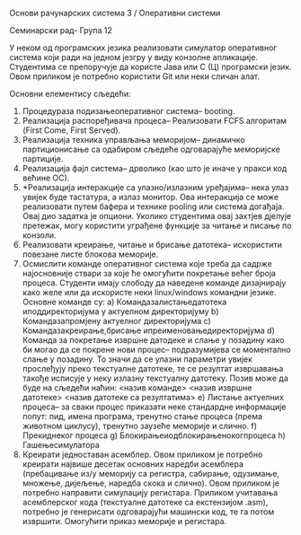 Основи рачунарских система 3 / Оперативни системи

 Семинарски рад- Група 12
 
 У неком од програмских језика реализовати симулатор оперативног система који ради на једном
 језгру у виду конзолне апликације. Студентима се препоручује да користе Јава или С (Ц)
 програмски језик. Овом приликом је потребно користити Git или неки сличан алат.
 
 Основни елементису сљедећи:
 1. Процедураза подизањеоперативног система– booting.
 2. Реализација распоређивача процеса– Реализовати FCFS алгоритам (First Come, First Served).
 3. Реализација техника управљања меморијом– динамичко партиционисање са одабиром
 сљедеће одговарајуће меморијске партиције.
 4. Реализација фајл система– дрволико (као што је иначе у пракси код већине ОС).
 5. *Реализација интеракције са улазно/излазним уређајима– нека улаз увијек буде тастатура, а
 излаз монитор. Ова интеракција се може реализовати путем бафера и технике pooling или
 система догађаја. Овај дио задатка је опциони. Уколико студентима овај захтјев дјелује
 претежак, могу користити уграђене функције за читање и писање по конзоли.
 6. Реализовати креирање, читање и брисање датотека– искористити повезане листе блокова
 меморије.
 7. Осмислити команде оперативног система које треба да садрже најосновније ствари за које ће
 омогућити покретање већег броја процеса. Студенти имају слободу да наведене команде
 дизајнирају како желе или да искористе неки linux/windows командни језике.
 Основне команде су:
 a) Командазалистањедатотека иподдиректоријума у актуелном директоријуму
 b) Командазапромјену актуелног директоријума
 c) Командазакреирање,брисање ипреименовањедиректоријума
 d) Команда за покретање извршне датодеке и слање у позадину како би могао да се покрене
 нови процес– подразумијева се моментално слање у позадину. То значи да се улазни
 параметри увијек прослеђују преко текстуалне датотеке, те се резултат извршавања
 такође исписује у неку излазну текстуалну датотеку. Позив може да буде на сљедећи
 наћин:
 <назив команде> <назив извршне датотеке> <назив датотеке са резултатима>
 e) Листање актуелних процеса– за сваки процес приказати неке стандардне информације
 попут: пид, имена програма, тренутно стање процеса (према животном циклусу), тренутно
 заузеће меморије и слично.
 f) Прекиднеког процеса
 g) Блокирањеиодблокирањенокогпроцеса
 h) Гашењесимулатора
 9. Креирати једноставан асемблер. Овом приликом је потребно креирати највише десетак
 основних наредби асемблера (пребацивање из/у меморију са регистра, сабирање, одузимање,
 множење, дијељење, наредба скока и слично). Овом приликом је потребно направити
 симулацију регистара. Приликом учитавања асемблерског кода (текстуалне датотеке са
 екстензијом .asm), потребно је генерисати одговарајући машински код, те га потом извршити.
 Омогућити приказ меморије и регистара.
